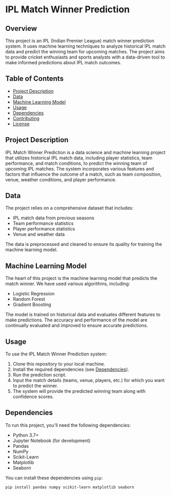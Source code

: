 # IPL Match Winner Prediction

## Overview

This project is an IPL (Indian Premier League) match winner prediction system. It uses machine learning techniques to analyze historical IPL match data and predict the winning team for upcoming matches. The project aims to provide cricket enthusiasts and sports analysts with a data-driven tool to make informed predictions about IPL match outcomes.

## Table of Contents

- [Project Description](#project-description)
- [Data](#data)
- [Machine Learning Model](#machine-learning-model)
- [Usage](#usage)
- [Dependencies](#dependencies)
- [Contributing](#contributing)
- [License](#license)

## Project Description

IPL Match Winner Prediction is a data science and machine learning project that utilizes historical IPL match data, including player statistics, team performance, and match conditions, to predict the winning team of upcoming IPL matches. The system incorporates various features and factors that influence the outcome of a match, such as team composition, venue, weather conditions, and player performance.

## Data

The project relies on a comprehensive dataset that includes:

- IPL match data from previous seasons
- Team performance statistics
- Player performance statistics
- Venue and weather data

The data is preprocessed and cleaned to ensure its quality for training the machine learning model.

## Machine Learning Model

The heart of this project is the machine learning model that predicts the match winner. We have used various algorithms, including:

- Logistic Regression
- Random Forest
- Gradient Boosting

The model is trained on historical data and evaluates different features to make predictions. The accuracy and performance of the model are continually evaluated and improved to ensure accurate predictions.

## Usage

To use the IPL Match Winner Prediction system:

1. Clone this repository to your local machine.
2. Install the required dependencies (see [Dependencies](#dependencies)).
3. Run the prediction script.
4. Input the match details (teams, venue, players, etc.) for which you want to predict the winner.
5. The system will provide the predicted winning team along with confidence scores.

## Dependencies

To run this project, you'll need the following dependencies:

- Python 3.7+
- Jupyter Notebook (for development)
- Pandas
- NumPy
- Scikit-Learn
- Matplotlib
- Seaborn

You can install these dependencies using `pip`:

```bash
pip install pandas numpy scikit-learn matplotlib seaborn
